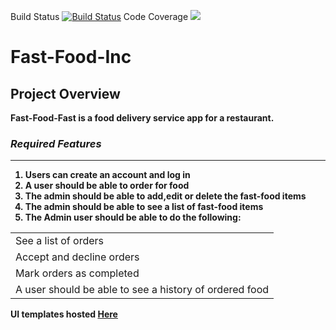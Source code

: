 Build Status
[![Build Status](https://travis-ci.org/NicholusMuwonge/Fast-Food-Inc.svg?branch=master)](https://travis-ci.org/NicholusMuwonge/Fast-Food-Inc)
Code Coverage
<a href="https://codeclimate.com/github/NicholusMuwonge/Fast-Food-Inc/test_coverage"><img src="https://api.codeclimate.com/v1/badges/3976838667a6ac2b9b8b/test_coverage" /></a>
<h1> Fast-Food-Inc </h1>

<strong><h2>Project Overview</h2><strong>

<p>Fast-Food-Fast is a food delivery service app for a restaurant. <p>
<h3><em><b>Required Features</b> </em> </h3>
<hr/>
<ol>
<li> Users can create an account and log in </li>
<li> A user should be able to order for food </li>
<li> The admin should be able to add,edit or delete the fast-food items </li>
  <li> The admin should be able to see a list of fast-food items </li>
<li> The Admin user should be able to do the following: 
</ol>

<table> <tr><td> See a list of orders </td></tr>
<tr><td> Accept and decline orders </td></tr>
<tr><td> Mark orders as completed </td></tr>
<tr><td> A user should be able to see a history of ordered food </li> </td></tr>
</table>

<strong>  UI templates hosted <a href=https://nicholusmuwonge.github.io/Fast-Food-Inc/UI/> Here </a> </strong>


